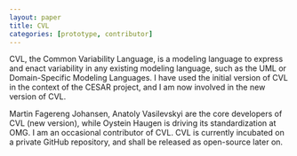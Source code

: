 ```yaml
---
layout: paper
title: CVL
categories: [prototype, contributor]
---
```


CVL, the Common Variability Language, is a modeling language to express and enact variability in any existing modeling language, such as the UML or Domain-Specific Modeling Languages. I have used the initial version of CVL in the context of the CESAR project, and I am now involved in the new version of CVL.

Martin Fagereng Johansen, Anatoly Vasilevskyi are the core developers of CVL (new version), while Oystein Haugen is driving its standardization at OMG. I am an occasional contributor of CVL. CVL is currently incubated on a private GitHub repository, and shall be released as open-source later on.